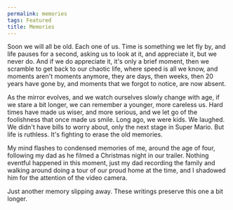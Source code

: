 ```yaml
---
permalink: memories
tags: Featured
title: Memories
---
```


Soon we will all be old. Each one of us. Time is something we let fly by, and life pauses for a second, asking us to look at it, and appreciate it, but we never do. And if we do appreciate it, it's only a brief moment, then we scramble to get back to our chaotic life, where speed is all we know, and moments aren't moments anymore, they are days, then weeks, then 20 years have gone by, and moments that we forgot to notice, are now absent.

As the mirror evolves, and we watch ourselves slowly change with age, if we stare a bit longer, we can remember a younger, more careless us. Hard times have made us wiser, and more serious, and we let go of the foolishness that once made us smile. Long ago, we were kids. We laughed. We didn't have bills to worry about, only the next stage in Super Mario. But life is ruthless. It's fighting to erase the old memories.

My mind flashes to condensed memories of me, around the age of four, following my dad as he filmed a Christmas night in our trailer. Nothing eventful happened in this moment, just my dad recording the family and walking around doing a tour of our proud home at the time, and I shadowed him for the attention of the video camera.

Just another memory slipping away. These writings preserve this one a bit longer.
